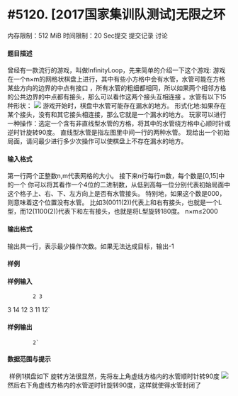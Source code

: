 
# #5120. [2017国家集训队测试]无限之环
内存限制：512 MiB 时间限制：20 Sec提交 提交记录 讨论
#### 题目描述

曾经有一款流行的游戏，叫做InfinityLoop，先来简单的介绍一下这个游戏:
游戏在一个n×m的网格状棋盘上进行，其中有些小方格中会有水管，水管可能在方格某些方向的边界的中点有接口
，所有水管的粗细都相同，所以如果两个相邻方格的公共边界的中点都有接头，那么可以看作这两个接头互相连接
。水管有以下15种形状：
![](upload/201712/vv2.png)
游戏开始时，棋盘中水管可能存在漏水的地方。
形式化地:如果存在某个接头，没有和其它接头相连接，那么它就是一个漏水的地方。
玩家可以进行一种操作：选定一个含有非直线型水管的方格，将其中的水管绕方格中心顺时针或逆时针旋转90度。
直线型水管是指左图里中间一行的两种水管。
现给出一个初始局面，请问最少进行多少次操作可以使棋盘上不存在漏水的地方。


#### 输入格式
第一行两个正整数n,m代表网格的大小。
接下来n行每行m数，每个数是[0,15]中的一个
你可以将其看作一个4位的二进制数，从低到高每一位分别代表初始局面中这个格子上、右、下、左方向上是否有水管接头。
特别地，如果这个数是000，则意味着这个位置没有水管。
比如3(0011(2))代表上和右有接头，也就是一个L型，而12(1100(2))代表下和左有接头，也就是将L型旋转180度。
n×m≤2000

#### 输出格式
输出共一行，表示最少操作次数。如果无法达成目标，输出-1

#### 样例

#### 样例输入

			2 3
3 14 12
3 11 12`
#### 样例输出

			2`
#### 数据范围与提示

 样例1棋盘如下
旋转方法很显然，先将左上角虚线方格内的水管顺时针转90度
![](upload/201712/vv1.png)
然后右下角虚线方格内的水管逆时针旋转90度，这样就使得水管封闭了